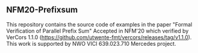 NFM20-Prefixsum
---------------------------------------------------------
This repository contains the source code of examples in the paper "Formal Verification of Parallel Prefix Sum" Accepted in NFM'20 which verified by VerCors 1.1.0 (https://github.com/utwente-fmt/vercors/releases/tag/v1.1.0). This work is supported by NWO VICI 639.023.710 Mercedes project.
